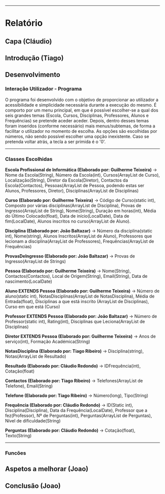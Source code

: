 ***
# Relatório  

## **Capa** (Cláudio)


## **Introdução** (Tiago)


## **Desenvolvimento**
### Interação Utilizador - Programa
O programa foi desenvolvido com o objetivo de proporcionar ao utilizador a acessibilidade e simplicidade necessária durante a execução do mesmo. É comporto por um menu principal, em que é possível escolher-se a qual dos seis grandes temas (Escola, Cursos, Disciplinas, Professores, Alunos e Frequências) se pretende aceder aceder. Depois, dentro desses temas foram inseridos (conforme necessário) mais menus/subtemas, de forma a facilitar o utilizador no momento de escolha. As opções são escolhidas por números, não sendo possível escolher uma opção inexistente. Caso se pretenda voltar atrás, a tecla a ser primida é o '0'.
***
### Classes Escolhidas
**Escola Profissional de Informática (Elaborado por: Guilherme Teixeira)** -> Nome da Escola(String), Número da Escola(int), Cursos(ArrayList de Curso), Localização(String), Diretor da Escola(Diretor), Contactos da Escola(Contactos), Pessoas(ArrayList de Pessoa, podendo estas ser Alunos, Professores, Diretor), Disciplinas(ArrayList de Disciplinas)  
  
**Curso (Elaborado por: Guilherme Teixeira)** -> Código de Curso(static int), Composto por várias disciplinas(ArrayList de Disciplina), Provas de Ingresso(ArrayList de String), Nome(String), Duração em horas(int), Média do Último Colocado(float), Data de início(LocalDate), Data de fim(LocalDate), Alunos inscritos no curso(ArrayList de Aluno).
  
**Disciplina (Elaborado por: João Baltazar)** -> Número da disciplina(static int), Nome(string), Alunos Inscritos(ArrayList de Aluno), Professores que lecionam a disciplina(ArrayList de Professores), Frequências(ArrayList de Frequências)
  
**ProvasDeIngresso (Elaborado por: João Baltazar)** -> Provas de Ingresso(ArrayList de Strings)
  
**Pessoa (Elaborado por: Guilherme Teixeira)** ->  Nome(String), Contactos(Contactos), Local de Origem(String), Email(String), Data de nascimento(LocalDate)

**Aluno EXTENDS Pessoa (Elaborado por: Guilherme Teixeira)** -> Número de aluno(static int), NotasDisciplinas(ArrayList de NotasDisciplina), Média de Entrada(float), Disciplinas a que está inscrito (ArrayList de Disciplinas), Curso em que está (Curso)

**Professor EXTENDS Pessoa (Elaborado por: João Baltazar)** -> Número de Professor(static int), Rating(int), Disciplinas que Leciona(ArrayList de Disciplinas)

**Diretor EXTENDS Pessoa (Elaborado por: Guilherme Teixeira)** -> Anos de serviço(int), Formação Académica(String)

**NotasDisciplina (Elaborado por: Tiago Ribeiro)** -> Disciplina(string), Notas(ArrayList de Resultado) 

**Resultado (Elaborado por: Cláudio Redondo)** -> IDFrequência(int), Cotação(float) 

**Contactos (Elaborado por: Tiago Ribeiro)** -> Telefones(ArrayList de Telefone), Email(String)

**Telefone (Elaborado por: Tiago Ribeiro)** -> Número(long), Tipo(String)

**Frequência (Elaborado por: Cláudio Redondo)** -> ID(Static int), Disciplina(Disciplina), Data da Frequência(LocalDate), Professor que a fez(Professor), Nº de Perguntas(int), Perguntas(ArrayList de Perguntas), Nível de dificuldade(String)

**Perguntas (Elaborado por: Cláudio Redondo)** -> Cotação(float), Texto(String)
***
### Funcões

## **Aspetos a melhorar** (Joao)


## **Conclusão** (Joao)

